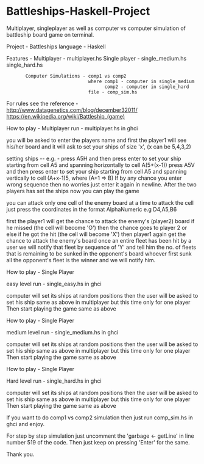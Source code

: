 # Battleships-Haskell-Project
Multiplayer, singleplayer as well as computer vs computer simulation of battleship board game on terminal.

Project - Battleships
language - Haskell

Features - Multiplayer - multiplayer.hs
	   Single player - single_medium.hs
                           single_hard.hs
           
           Computer Simulations - comp1 vs comp2
                                  where comp1 - computer in single_medium
                                        comp2 - computer in single_hard
                                  file - comp_sim.hs

For rules see the reference - http://www.datagenetics.com/blog/december32011/
                              https://en.wikipedia.org/wiki/Battleship_(game)

How to play - Multiplayer
run - multiplayer.hs in ghci

you will be asked to enter the players name
and first the player1 will see his/her board
and it will ask to set your ships of size 'x', (x can be 5,4,3,2) 

setting ships -- e.g. - press A5H and then press enter to set your ship starting from cell A5 and spanning horizontally to cell A(5+(x-1)) 
                        press A5V and then press enter to set your ship starting from cell A5 and spanning vertically to cell (A+x-1)5, where (A+1 => B)
                        If by any chance you enter wrong sequence then no worries just enter it again in newline.
After the two players has set the ships
now you can play the game

you can attack only one cell of the enemy board at a time
to attack the cell just press the coordinates in the format AlphaNumeric e.g D4,A5,B6 

first the player1 will get the chance to attack the enemy's (player2) board if he missed (the cell will become 'O') then the chance goes to player 2 or else if he got the hit (the cell will become 'X') then player1 again get the chance to attack the enemy's board
once an entire fleet has been hit by a user we will notify that fleet by sequence of 'Y' and tell him the no. of fleets that is remaining to be sunked in the opponent's board
whoever first sunk all the opponent's fleet is the winner and we will notify him.

How to play - Single Player

easy level
run - single_easy.hs in ghci

computer will set its ships at random positions
then the user will be asked to set his ship same as above in multiplayer but this time only for one player
Then start playing the game same as above

How to play - Single Player

medium level
run - single_medium.hs in ghci

computer will set its ships at random positions
then the user will be asked to set his ship same as above in multiplayer but this time only for one player
Then start playing the game same as above

How to play - Single Player

Hard level
run - single_hard.hs in ghci

computer will set its ships at random positions
then the user will be asked to set his ship same as above in multiplayer but this time only for one player
Then start playing the game same as above

If you want to do comp1 vs comp2 simulation
then just run comp_sim.hs in ghci and enjoy.

For step by step simulation just uncomment the 'garbage <- getLine' in line number 519 of the code. Then just keep on pressing 'Enter' for the same.

Thank you.



